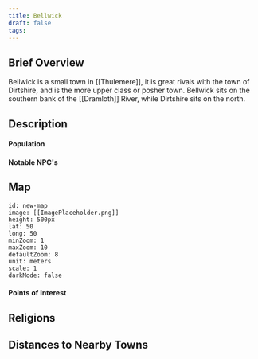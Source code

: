 ```yaml
---
title: Bellwick
draft: false
tags:
---
```

## Brief Overview 
Bellwick is a small town in [[Thulemere]], it is great rivals with the town of Dirtshire, and is the more upper class or posher town. Bellwick sits on the southern bank of the [[Dramloth]] River, while Dirtshire sits on the north.
## Description

#### Population

#### Notable NPC's

## Map
```leaflet 
id: new-map 
image: [[ImagePlaceholder.png]] 
height: 500px 
lat: 50 
long: 50 
minZoom: 1 
maxZoom: 10 
defaultZoom: 8
unit: meters 
scale: 1 
darkMode: false
```
#### Points of Interest 

## Religions

## Distances to Nearby Towns


